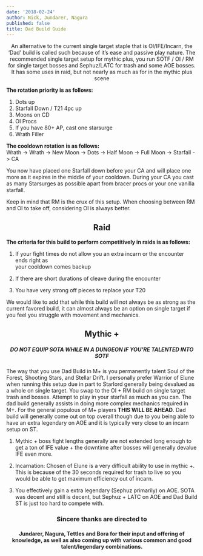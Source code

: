 ```yaml
---
date: '2018-02-24'
author: Nick, Jundarer, Nagura
published: false
title: Dad Build Guide
---
```


<center> An alternative to the current single target staple that is OI/IFE/Incarn, the ‘Dad’ build is called such because of it’s ease and passive play nature. The recommended single target setup for mythic plus, you run SOTF / OI / RM for single target bosses and Sephuz/LATC for trash and some AOE bosses. It has some uses in raid, but not nearly as much as for in the mythic plus scene </center>

**The rotation priority is as follows:**

1. Dots up
2. Starfall Down / T21 4pc up
3. Moons on CD
4. OI Procs
5. If you have 80+ AP, cast one starsurge
6. Wrath Filler     
      
**The cooldown rotation is as follows:** <br>
Wrath -> Wrath -> New Moon -> Dots -> Half Moon -> Full Moon -> Starfall -> CA


You now have placed one Starfall down before your CA and will place one more as it expires in the middle of your cooldown. During your CA you cast as many Starsurges as possible apart from bracer procs or your one vanilla starfall.

Keep in mind that RM is the crux of this setup. When choosing between RM and OI to take off, considering OI is always better. 


## <center> Raid </center>

**The criteria for this build to perform competitively in raids is as follows:**

1. If your fight times do not allow you an extra incarn or the encounter ends right as        
    your cooldown comes backup
    
2. If there are short durations of cleave during the encounter
 
3. You have very strong off pieces to replace your T20

We would like to add that while this build will not always be as strong as the current favored build, it can almost always be an option on single target if you feel you struggle with movement and mechanics.

## <center> Mythic + </center>

##### <center> DO NOT EQUIP SOTA WHILE IN A DUNGEON IF YOU’RE TALENTED INTO SOTF </center>

 
The way that you use Dad Build in M+ is you permanently talent Soul of the Forest, Shooting Stars, and Stellar Drift. I personally prefer Warrior of Elune when running this setup due in part to Starlord generally being devalued as a whole on single target. You swap to the OI + RM build on single target trash and bosses. Attempt to play in your starfall as much as you can. The dad build generally assists in doing more complex mechanics required in M+. For the general populous of M+ players **THIS WILL BE AHEAD**. Dad build will generally come out on top overall though due to you being able to have an extra legendary on AOE and it is typically very close to an incarn setup on ST. 
 

1. Mythic + boss fight lengths generally are not extended long enough to get a ton of IFE value + the downtime after bosses will generally devalue IFE even more.
 
2. Incarnation: Chosen of Elune is a very difficult ability to use in mythic +. This is because of the 30 seconds required for trash to live so you would be able to get maximum efficiency out of incarn.

3. You effectively gain a extra legendary (Sephuz primarily) on AOE. SOTA was decent and still is decent, but Sephuz + LATC on AOE and Dad Build ST is just too hard to compete with. 

### <center> Sincere thanks are directed to </center>
#### <center> Jundarer, Nagura, Tettles and Bora for their input and offering of knowledge, as well as also coming up with various common and good talent/legendary combinations. </center>
